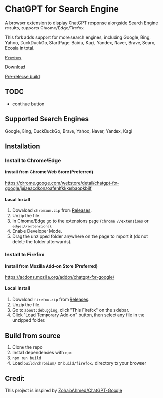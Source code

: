 # ChatGPT for Search Engine

A browser extension to display ChatGPT response alongside Search Engine results, supports Chrome/Edge/Firefox

This fork adds support for more search engines, including Google, Bing, Yahoo, DuckDuckGo, StartPage, Baidu, Kagi, Yandex, Naver, Brave, Searx, Ecosia in total.

[Preview](./screenshot/README.md)

[Download](https://github.com/josStorer/chat-gpt-search-engine-extension/releases)

[Pre-release build](https://github.com/josStorer/chat-gpt-search-engine-extension/actions)

## TODO
 - continue button

## Supported Search Engines

Google, Bing, DuckDuckGo, Brave, Yahoo, Naver, Yandex, Kagi

## Installation

### Install to Chrome/Edge

#### Install from Chrome Web Store (Preferred)

<https://chrome.google.com/webstore/detail/chatgpt-for-google/jgjaeacdkonaoafenlfkkkmbaopkbilf>

#### Local Install

1. Download `chromium.zip` from [Releases](https://github.com/wong2/chat-gpt-google-extension/releases).
2. Unzip the file.
3. In Chrome/Edge go to the extensions page (`chrome://extensions` or `edge://extensions`).
4. Enable Developer Mode.
5. Drag the unzipped folder anywhere on the page to import it (do not delete the folder afterwards).

### Install to Firefox

#### Install from Mozilla Add-on Store (Preferred)

<https://addons.mozilla.org/addon/chatgpt-for-google/>

#### Local Install

1. Download `firefox.zip` from [Releases](https://github.com/wong2/chat-gpt-google-extension/releases).
2. Unzip the file.
3. Go to `about:debugging`, click "This Firefox" on the sidebar.
4. Click "Load Temporary Add-on" button, then select any file in the unzipped folder.

## Build from source

1. Clone the repo
2. Install dependencies with `npm`
3. `npm run build`
4. Load `build/chromium/` or `build/firefox/` directory to your browser

## Credit

This project is inspired by [ZohaibAhmed/ChatGPT-Google](https://github.com/ZohaibAhmed/ChatGPT-Google)
